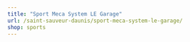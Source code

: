 ```yaml
---
title: "Sport Meca System LE Garage"
url: /saint-sauveur-daunis/sport-meca-system-le-garage/
shop: sports
---
```

